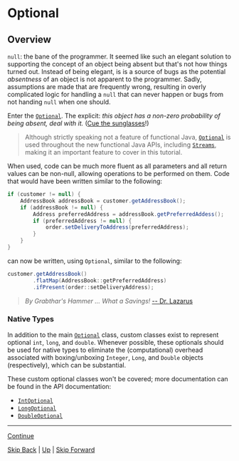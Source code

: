 # Optional

## Overview

`null`: the bane of the programmer. It seemed like such an elegant solution to
supporting the concept of an object being absent but that's not how things
turned out. Instead of being elegant, is is a source of bugs as the potential
*absentness* of an object is not apparent to the programmer. Sadly, assumptions
are made that are frequently wrong, resulting in overly complicated logic for
handling a `null` that can never happen or bugs from not handing `null` when one
should.

Enter the
[`Optional`](https://docs.oracle.com/javase/8/docs/api/java/util/Optional.html).
The explicit: *this object has a non-zero probability of being absent,
deal with it.*
([Cue the sunglasses](https://media.giphy.com/media/3o8doOlGO3pjQa5h28/giphy.gif)!)

> Although strictly speaking not a feature of functional Java, 
> [`Optional`](https://docs.oracle.com/javase/8/docs/api/java/util/Optional.html)
> is used throughout the new functional Java APIs, including
> [`Streams`](https://docs.oracle.com/javase/8/docs/api/java/util/stream/Stream.html),
> making it an important feature to cover in this tutorial.

When used, code can be much more fluent as all parameters and all return values
can be non-null, allowing operations to be performed on them. Code that would
have been written similar to the following:

``` java
if (customer != null) {
    AddressBook addressBook = customer.getAddressBook();
    if (addressBook != null) {
        Address preferredAddress = addressBook.getPreferredAddess();
        if (preferredAddress != null) {
            order.setDeliveryToAddress(preferredAddress);
        }
    }
}
```

can now be written, using `Optional`, similar to the following:

``` java
customer.getAddressBook()
        .flatMap(AddressBook::getPreferredAddress)
        .ifPresent(order::setDeliveryAddress);
```

> *By Grabthar's Hammer ... What a Savings!*
> [-- Dr. Lazarus](https://youtu.be/oewMbg8wFQU)

### Native Types

In addition to the main
[`Optional`](https://docs.oracle.com/javase/8/docs/api/java/util/Optional.html)
class, custom classes exist to represent optional `int`, `long`, and `double`.
Whenever possible, these optionals should be used for native types to eliminate
the (computational) overhead associated with boxing/unboxing `Integer`, `Long`,
and `Double` objects (respectively), which can be substantial.

These custom optional classes won't be covered; more documentation can be found
in the API documentation:

* [`IntOptional`](https://docs.oracle.com/javase/8/docs/api/java/util/OptionalInt.html)
* [`LongOptional`](https://docs.oracle.com/javase/8/docs/api/java/util/OptionalLong.html)
* [`DoubleOptional`](https://docs.oracle.com/javase/8/docs/api/java/util/OptionalDouble.html)

---
[Continue](creating.md)

[Skip Back](../method_references/start.md) | [Up](../start.md) | [Skip Forward](../streams/start.md)
